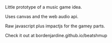 Little prototype of a music game idea.

Uses canvas and the web audio api.

Raw javascript plus impactjs for the gamey parts.

Check it out at bordenjardine.github.io/beatshmup
